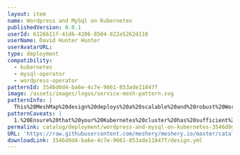 ```yaml
---
layout: item
name: Wordpress and MySql on Kubernetes
publishedVersion: 0.0.1
userId: 6126611f-41d6-4206-8504-822a5262d110
userName: David Hunter Hunter
userAvatarURL:
type: deployment
compatibility:
  - kubernetes
  - mysql-operator
  - wordpress-operator
patternId: 3546d0d4-ba6e-4c7e-9661-853ade11847f
image: /assets/images/logos/service-mesh-pattern.svg
patternInfo: |
  This%20MeshMap%20design%20deploys%20a%20scalable%20and%20robust%20WordPress%20application%2C%20backed%20by%20a%20MySQL%20database%2C%20on%20a%20Kubernetes%20cluster.%20The%20design%20leverages%20Kubernetes%20resources%20to%20ensure%20high%20availability%2C%20efficient%20scaling%2C%20and%20ease%20of%20management%20for%20the%20WordPress%20site.
patternCaveats: |
  1.%20Ensure%20that%20your%20Kubernetes%20cluster%20has%20sufficient%20resources%20(CPU%2C%20memory%2C%20and%20storage)%20to%20handle%20the%20demands%20of%20both%20the%20WordPress%20and%20MySQL%20pods.%0A%0A2.%20Properly%20set%20resource%20requests%20and%20limits%20to%20avoid%20resource%20contention%2C%20which%20could%20affect%20performance.
permalink: catalog/deployment/wordpress-and-mysql-on-kubernetes-3546d0d4-ba6e-4c7e-9661-853ade11847f.html
URL: 'https://raw.githubusercontent.com/meshery/meshery.io/master/catalog/3546d0d4-ba6e-4c7e-9661-853ade11847f/0.0.1/design.yml'
downloadLink: 3546d0d4-ba6e-4c7e-9661-853ade11847f/design.yml
---
```

